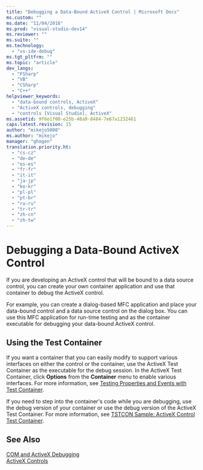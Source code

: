 ```yaml
---
title: "Debugging a Data-Bound ActiveX Control | Microsoft Docs"
ms.custom: ""
ms.date: "11/04/2016"
ms.prod: "visual-studio-dev14"
ms.reviewer: ""
ms.suite: ""
ms.technology: 
  - "vs-ide-debug"
ms.tgt_pltfrm: ""
ms.topic: "article"
dev_langs: 
  - "FSharp"
  - "VB"
  - "CSharp"
  - "C++"
helpviewer_keywords: 
  - "data-bound controls, ActiveX"
  - "ActiveX controls, debugging"
  - "controls [Visual Studio], ActiveX"
ms.assetid: 9f6e1f00-e25b-48a9-8484-7e67a1232461
caps.latest.revision: 15
author: "mikejo5000"
ms.author: "mikejo"
manager: "ghogen"
translation.priority.ht: 
  - "cs-cz"
  - "de-de"
  - "es-es"
  - "fr-fr"
  - "it-it"
  - "ja-jp"
  - "ko-kr"
  - "pl-pl"
  - "pt-br"
  - "ru-ru"
  - "tr-tr"
  - "zh-cn"
  - "zh-tw"
---
```

# Debugging a Data-Bound ActiveX Control
If you are developing an ActiveX control that will be bound to a data source control, you can create your own container application and use that container to debug the ActiveX control.  
  
 For example, you can create a dialog-based MFC application and place your data-bound control and a data source control on the dialog box. You can use this MFC application for run-time testing and as the container executable for debugging your data-bound ActiveX control.  
  
## Using the Test Container  
 If you want a container that you can easily modify to support various interfaces on either the control or the container, use the ActiveX Test Container as the executable for the debug session. In the ActiveX Test Container, click **Options** from the **Container** menu to enable various interfaces. For more information, see [Testing Properties and Events with Test Container](/visual-cpp/mfc/testing-properties-and-events-with-test-container).  
  
 If you need to step into the container's code while you are debugging, use the debug version of your container or use the debug version of the ActiveX Test Container. For more information, see [TSTCON Sample: ActiveX Control Test Container](http://msdn.microsoft.com/en-us/72fa40ef-27d3-400c-813f-10b03236e600).  
  
## See Also  
 [COM and ActiveX Debugging](../debugger/com-and-activex-debugging.md)   
 [ActiveX Controls](/visual-cpp/mfc/activex-controls)